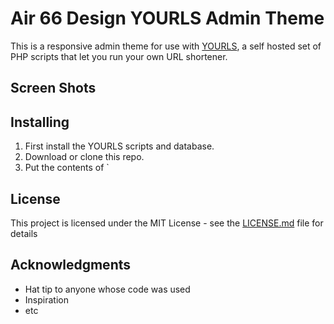 # Air 66 Design YOURLS Admin Theme

This is a responsive admin theme for use with [YOURLS](https://github.com/YOURLS/YOURLS), a self hosted set of PHP scripts that let you run your own URL shortener.

## Screen Shots

## Installing

1. First install the YOURLS scripts and database.
2. Download or clone this repo.
3. Put the contents of `



## License

This project is licensed under the MIT License - see the [LICENSE.md](LICENSE.md) file for details

## Acknowledgments

* Hat tip to anyone whose code was used
* Inspiration
* etc
